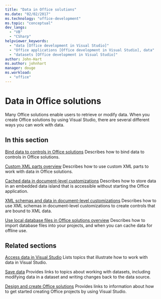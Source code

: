 ```yaml
---
title: "Data in Office solutions"
ms.date: "02/02/2017"
ms.technology: "office-development"
ms.topic: "conceptual"
dev_langs:
  - "VB"
  - "CSharp"
helpviewer_keywords:
  - "data [Office development in Visual Studio]"
  - "Office applications [Office development in Visual Studio], data"
  - "datasets [Office development in Visual Studio]"
author: John-Hart
ms.author: johnhart
manager: douge
ms.workload:
  - "office"
---
```

# Data in Office solutions
  Many Office solutions enable users to retrieve or modify data. When you create Office solutions by using Visual Studio, there are several different ways you can work with data.

## In this section
 [Bind data to controls in Office solutions](../vsto/binding-data-to-controls-in-office-solutions.md)
 Describes how to bind data to controls in Office solutions.

 [Custom XML parts overview](../vsto/custom-xml-parts-overview.md)
 Describes how to use custom XML parts to work with data in Office solutions.

 [Cached data in document-level customizations](../vsto/cached-data-in-document-level-customizations.md)
 Describes how to store data in an embedded data island that is accessible without starting the Office application.

 [XML schemas and data in document-level customizations](../vsto/xml-schemas-and-data-in-document-level-customizations.md)
 Describes how to use XML schemas in document-level customizations to create controls that are bound to XML data.

 [Use local database files in Office solutions overview](../vsto/using-local-database-files-in-office-solutions-overview.md)
 Describes how to import database files into your projects, and when you can cache data for offline use.

## Related sections
 [Access data in Visual Studio](../data-tools/accessing-data-in-visual-studio.md)
 Lists topics that illustrate how to work with data in Visual Studio.

 [Save data](../data-tools/saving-data.md)
 Provides links to topics about working with datasets, including modifying data in a dataset and writing changes back to the data source.

 [Design and create Office solutions](../vsto/designing-and-creating-office-solutions.md)
 Provides links to information about how to get started creating Office projects by using Visual Studio.
